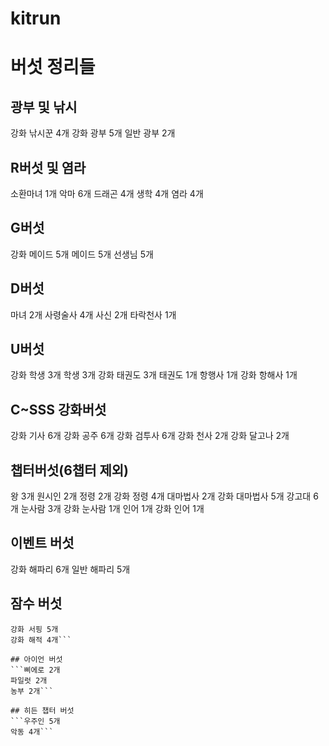 # kitrun


# 버섯 정리들


## 광부 및 낚시
강화 낚시꾼 4개
강화 광부 5개
일반 광부 2개
 
## R버섯 및 염라
소환마녀 1개
악마 6개
드래곤 4개 
생학 4개
염라 4개
 
## G버섯
강화 메이드 5개
메이드 5개
선생님 5개
 
## D버섯
마녀 2개
사령술사 4개
사신 2개
타락천사 1개
 
## U버섯
강화 학생 3개
학생 3개
강화 태권도 3개
태권도 1개
항행사 1개
강화 항해사 1개
 
## C~SSS 강화버섯
강화 기사 6개
강화 공주 6개
강화 검투사 6개
강화 천사 2개
강화 달고나 2개
 
## 챕터버섯(6챕터 제외)
왕 3개
원시인 2개
정령 2개
강화 정령 4개
대마법사 2개
강화 대마법사 5개
강고대 6개
눈사람 3개
강화 눈사람 1개
인어 1개
강화 인어 1개
 
## 이벤트 버섯
강화 해파리 6개
일반 해파리 5개
 
## 잠수 버섯
```서핑 5개
강화 서핑 5개
강화 해적 4개```
 
## 아이언 버섯
```삐에로 2개
파일럿 2개
농부 2개```
 
## 히든 챕터 버섯
```우주인 5개
악동 4개```
